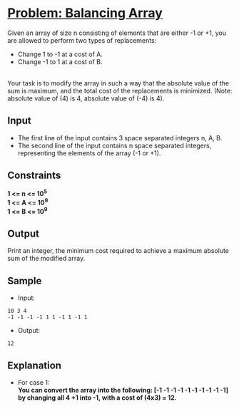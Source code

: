 # [Problem: Balancing Array](https://my.newtonschool.co/playground/code/7xaug56imybh)

Given an array of size n consisting of elements that are either -1 or +1, you are allowed to perform two types of replacements:
<br>
- Change 1 to -1 at a cost of A.
- Change -1 to 1 at a cost of B.
<br>
Your task is to modify the array in such a way that the absolute value of the sum is maximum, and the total cost of the replacements is minimized.
(Note: absolute value of (4) is 4, absolute value of (-4) is 4).

## Input

- The first line of the input contains 3 space separated integers n, A, B.
- The second line of the input contains n space separated integers, representing the elements of the array (-1 or +1).

## Constraints

**1 <= n <= 10<sup>5</sup> <br>
1 <= A <= 10<sup>9</sup> <br>
1 <= B <= 10<sup>9</sup>**

## Output

Print an integer, the minimum cost required to achieve a maximum absolute sum of the modified array.

## Sample

- Input:
```
10 3 4
-1 -1 -1 -1 1 1 -1 1 -1 1
```

- Output:
```
12
```

## Explanation

- For case 1: <br> **You can convert the array into the following: 
[-1 -1 -1 -1 -1 -1 -1 -1 -1 -1] by changing all 4 +1 into -1, with a cost of (4x3) = 12.**
